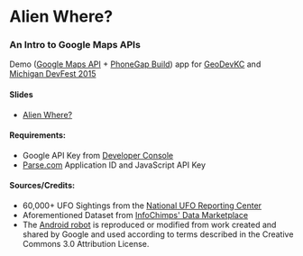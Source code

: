 # Alien Where?
### An Intro to Google Maps APIs
Demo ([Google Maps API] + [PhoneGap Build]) app for [GeoDevKC] and [Michigan DevFest 2015]

#### Slides
* [Alien Where?]

#### Requirements:
* Google API Key from [Developer Console]
* [Parse.com] Application ID and JavaScript API Key

#### Sources/Credits:
* 60,000+ UFO Sightings from the [National UFO Reporting Center]
* Aforementioned Dataset from [InfoChimps' Data Marketplace]
* The [Android robot] is reproduced or modified from work created and shared by Google and used according to terms described in the Creative Commons 3.0 Attribution License.


[Google Maps API]: https://developers.google.com/maps/
[PhoneGap Build]: https://build.phonegap.com
[GeoDevKC]: http://www.meetup.com/GeoDevKC-Meetup-Group/events/221782858/
[Michigan DevFest 2015]: http://michigandevfest.com/schedule/#session-15
[Alien Where?]: https://goo.gl/SVe9nJ
[Developer Console]: http://cloud.google.com/console
[Parse.com]: https://www.parse.com/
[National UFO Reporting Center]: http://www.nuforc.org/
[InfoChimps' Data Marketplace]: https://github.com/infochimps-data
[Android robot]: http://developer.android.com/distribute/tools/promote/brand.html
